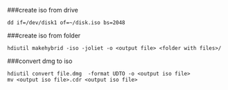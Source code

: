 ###create iso from drive

    dd if=/dev/disk1 of=~/disk.iso bs=2048

###create iso from folder

    hdiutil makehybrid -iso -joliet -o <output file> <folder with files>/

###convert dmg to iso

    hdiutil convert file.dmg  -format UDTO -o <output iso file>
    mv <output iso file>.cdr <output iso file>
